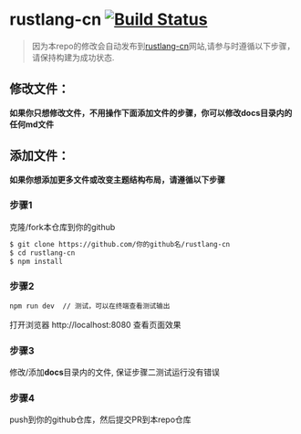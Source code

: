 # rustlang-cn [![Build Status](https://travis-ci.org/rustlang-cn/rustlang-cn.svg?branch=master)](https://travis-ci.org/rustlang-cn/rustlang-cn)

> 因为本repo的修改会自动发布到[rustlang-cn](https://rustlang-cn.org/)网站,请参与时遵循以下步骤，请保持构建为成功状态.

## 修改文件：

**如果你只想修改文件，不用操作下面添加文件的步骤，你可以修改docs目录内的任何md文件**

## 添加文件：

**如果你想添加更多文件或改变主题结构布局，请遵循以下步骤**

### 步骤1

克隆/fork本仓库到你的github

```bash
$ git clone https://github.com/你的github名/rustlang-cn
$ cd rustlang-cn
$ npm install
```

### 步骤2

```bash
npm run dev  // 测试，可以在终端查看测试输出
```
打开浏览器 http://localhost:8080 查看页面效果

### 步骤3

修改/添加**docs**目录内的文件, 保证步骤二测试运行没有错误

### 步骤4

push到你的github仓库，然后提交PR到本repo仓库
